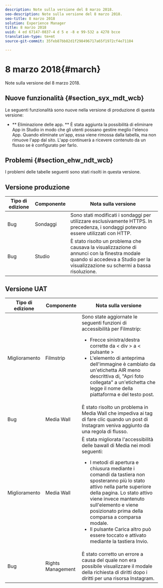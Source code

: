 ```yaml
---
description: Note sulla versione del 8 marzo 2018.
seo-description: Note sulla versione del 8 marzo 2018.
seo-title: 8 marzo 2018
solution: Experience Manager
title: 8 marzo 2018
uuid: 4 ed 67147-0837-4 d 5 e -8 e 99-532 a 4278 bcce
translation-type: tm+mt
source-git-commit: 35feb87bb82d1f298496717a65f1972cf4e71104

---
```



# 8 marzo 2018{#march}

Note sulla versione del 8 marzo 2018.

## Nuove funzionalità {#section_syx_mdt_wcb}

Le seguenti funzionalità sono nuove nella versione di produzione di questa versione:

* ** Eliminazione delle app. ** È stata aggiunta la possibilità di eliminare App in Studio in modo che gli utenti possano gestire meglio l'elenco App. Quando eliminate un'app, essa viene rimossa dalla tabella, ma non rimuove l'app dal sito. L'app continuerà a ricevere contenuto da un flusso se è configurato per farlo.

## Problemi {#section_ehw_ndt_wcb}

I problemi delle tabelle seguenti sono stati risolti in questa versione.

## Versione produzione

| **Tipo di edizione** | **Componente** | **Nota sulla versione** |
|---|---|---|
| Bug | Sondaggi | Sono stati modificati i sondaggi per utilizzare esclusivamente HTTPS. In precedenza, i sondaggi potevano essere utilizzati con HTTP. |
| Bug | Studio | È stato risolto un problema che causava la visualizzazione di annunci con la finestra modale quando si accedeva a Studio per la visualizzazione su schermi a bassa risoluzione. |

## Versione UAT

| Tipo di edizione | Componente | Nota sulla versione |
|--- |--- |--- |
| Miglioramento | Filmstrip | Sono state aggiornate le seguenti funzioni di accessibilità per Filmstrip: <br><ul><li>Frecce sinistra/destra corrette da < div > a < pulsante > </li><li>L'elemento di anteprima dell'immagine è cambiato da un'etichetta AIR meno descrittiva di, "Apri foto collegata" a un'etichetta che legge il nome della piattaforma e del testo post.</li></ul> |
| Bug | Media Wall | È stato risolto un problema in Media Wall che impediva ai tag di fare clic quando un post di Instagram veniva aggiunto da una regola di flusso. |
| Miglioramento | Media Wall | È stata migliorata l'accessibilità delle bawall di Media nei modi seguenti: <br><ul><li>I metodi di apertura e chiusura mediante i comandi da tastiera non sposteranno più lo stato attivo nella parte superiore della pagina. Lo stato attivo viene invece mantenuto sull'elemento e viene posizionato prima della comparsa a comparsa modale.</li><li>Il pulsante Carica altro può essere toccato e attivato mediante la tastiera Invio.</li></ul> |
| Bug | Rights Management | È stato corretto un errore a causa del quale non era possibile visualizzare il modale della richiesta di diritti dopo i diritti per una risorsa Instagram. |

